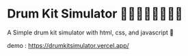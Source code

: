 # Drum Kit Simulator 🧏‍♂️💁‍♂️🧏‍♂️💁‍♂️
A Simple drum kit simulator with html, css, and javascript 🥁

demo : https://drumkitsimulator.vercel.app/
